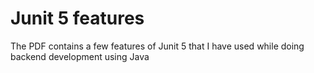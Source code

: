 # Junit 5 features
<p> The PDF contains a few features of Junit 5 that I have used while doing backend development using Java</p>